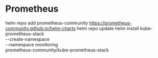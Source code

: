 # Prometheus

helm repo add prometheus-community https://prometheus-community.github.io/helm-charts
helm repo update
helm install kube-prometheus-stack \
  --create-namespace \
  --namespace monitoring \
  prometheus-community/kube-prometheus-stack